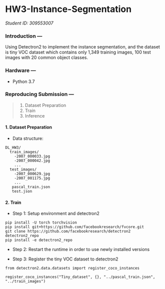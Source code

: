 # HW3-Instance-Segmentation

*Student ID: 309553007*

### **Introduction —**

Using Detectron2 to implement the instance segmentation, and the dataset is tiny VOC dataset which contains only 1,349 training images, 100 test images with 20 common object classes.

### **Hardware —**
* Python 3.7

### **Reproducing Submission —**
> 1. Dataset Preparation
> 2. Train
> 3. Inference

#### 1. Dataset Preparation
* Data structure:

```
DL_HW3/
  train_images/
    -2007_000033.jpg
    -2007_000042.jpg
    ...
  test_images/
    -2007_000629.jpg
    -2007_001175.jpg
    ...
   pascal_train.json
   test.json
```

#### 2. Train
* Step 1: 
Setup environment and detectron2
```
pip install -U torch torchvision
pip install git+https://github.com/facebookresearch/fvcore.git
git clone https://github.com/facebookresearch/detectron2 detectron2_repo
pip install -e detectron2_repo
```

* Step 2: Restart the runtime in order to use newly installed versions

* Step 3: Register the tiny VOC dataset to detectron2
```
from detectron2.data.datasets import register_coco_instances

register_coco_instances("Tiny_dataset", {}, "../pascal_train.json", "../train_images")
```
